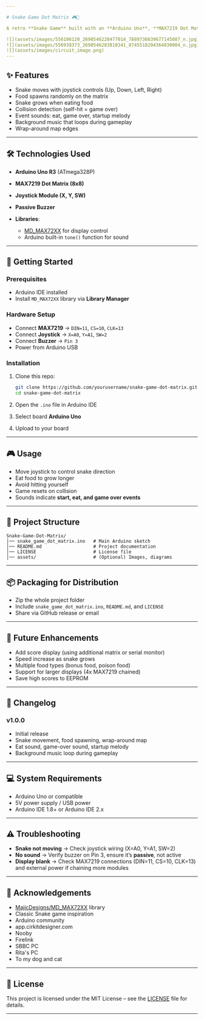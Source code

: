 ```yaml
---

# Snake Game Dot Matrix 🎮🐍

A retro **Snake Game** built with an **Arduino Uno**, **MAX7219 Dot Matrix Display**, **Joystick Module**, and **Passive Buzzer** for sound effects and background music. This project brings classic arcade fun into the embedded world.

![](assets/images/556106120_2698546220477014_7889736639677145087_n.jpg) 
![](assets/images/556938373_2698546283810341_8745518204364830004_n.jpg) 
![](assets/images/circuit_image.png)
---
```


## ✨ Features

* Snake moves with joystick controls (Up, Down, Left, Right)
* Food spawns randomly on the matrix
* Snake grows when eating food
* Collision detection (self-hit = game over)
* Event sounds: eat, game over, startup melody
* Background music that loops during gameplay
* Wrap-around map edges

---

## 🛠️ Technologies Used

* **Arduino Uno R3** (ATmega328P)
* **MAX7219 Dot Matrix (8x8)**
* **Joystick Module (X, Y, SW)**
* **Passive Buzzer**
* **Libraries**:

  * [MD_MAX72XX](https://github.com/MajicDesigns/MD_MAX72XX) for display control
  * Arduino built-in `tone()` function for sound

---

## 🚀 Getting Started

### Prerequisites

* Arduino IDE installed
* Install `MD_MAX72XX` library via **Library Manager**

### Hardware Setup

* Connect **MAX7219** → `DIN=11`, `CS=10`, `CLK=13`
* Connect **Joystick** → `X=A0`, `Y=A1`, `SW=2`
* Connect **Buzzer** → `Pin 3`
* Power from Arduino USB

### Installation

1. Clone this repo:

   ```bash
   git clone https://github.com/yourusername/snake-game-dot-matrix.git
   cd snake-game-dot-matrix
   ```
2. Open the `.ino` file in Arduino IDE
3. Select board **Arduino Uno**
4. Upload to your board

---

## 🎮 Usage

* Move joystick to control snake direction
* Eat food to grow longer
* Avoid hitting yourself
* Game resets on collision
* Sounds indicate **start, eat, and game over events**

---

## 📂 Project Structure

```
Snake-Game-Dot-Matrix/
│── snake_game_dot_matrix.ino   # Main Arduino sketch
│── README.md                   # Project documentation
│── LICENSE                     # License file
│── assets/                     # (Optional) Images, diagrams
```

---

## 📦 Packaging for Distribution

* Zip the whole project folder
* Include `snake_game_dot_matrix.ino`, `README.md`, and `LICENSE`
* Share via GitHub release or email

---

## 🔮 Future Enhancements

* Add score display (using additional matrix or serial monitor)
* Speed increase as snake grows
* Multiple food types (bonus food, poison food)
* Support for larger displays (4x MAX7219 chained)
* Save high scores to EEPROM

---

## 📝 Changelog

### v1.0.0

* Initial release
* Snake movement, food spawning, wrap-around map
* Eat sound, game-over sound, startup melody
* Background music loop during gameplay

---

## 💻 System Requirements

* Arduino Uno or compatible
* 5V power supply / USB power
* Arduino IDE 1.8+ or Arduino IDE 2.x

---

## ⚠️ Troubleshooting

* **Snake not moving** → Check joystick wiring (X=A0, Y=A1, SW=2)
* **No sound** → Verify buzzer on Pin 3, ensure it’s **passive**, not active
* **Display blank** → Check MAX7219 connections (DIN=11, CS=10, CLK=13) and external power if chaining more modules

---

## 🙏 Acknowledgements

* [MajicDesigns/MD_MAX72XX](https://github.com/MajicDesigns/MD_MAX72XX) library
* Classic Snake game inspiration
* Arduino community
* app.cirkitdesigner.com
* Nooby 
* Firelink
* SBBC PC
* Rita's PC
* To my dog and cat

---

## 📜 License

This project is licensed under the MIT License – see the [LICENSE](LICENSE) file for details.

---
